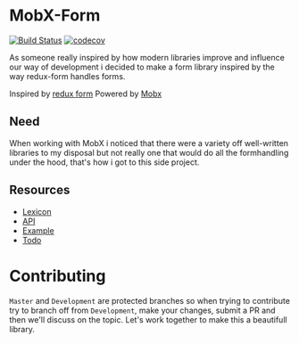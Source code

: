 # MobX-Form

[![Build Status](https://travis-ci.org/JoviDeCroock/MobX-Form.svg?branch=master)](https://travis-ci.org/JoviDeCroock/MobX-Form)
[![codecov](https://codecov.io/gh/JoviDeCroock/MobX-Form/branch/master/graph/badge.svg)](https://codecov.io/gh/JoviDeCroock/MobX-Form)

As someone really inspired by how modern libraries improve and influence our way of development i decided to make a form library inspired by the way redux-form handles forms.

Inspired by [redux form](https://redux-form.com/)
Powered by [Mobx](https://mobx.js.org/)

## Need

When working with MobX i noticed that there were a variety off well-written libraries to my disposal but not really one that would do all the formhandling under the hood, that's how i got to this side project.

## Resources

- [Lexicon](https://github.com/JoviDeCroock/MobX-Form/blob/master/docs/lexicon.md)
- [API](https://github.com/JoviDeCroock/MobX-Form/blob/master/docs/api.md)
- [Example](https://github.com/JoviDeCroock/MobX-Form/tree/master/example)
- [Todo](https://github.com/JoviDeCroock/MobX-Form/blob/master/docs/todo.md)

# Contributing

`Master` and `Development` are protected branches so when trying to contribute try to branch off from `Development`, make your changes, submit a PR and then we'll discuss on the topic. Let's work together to make this a beautifull library.
